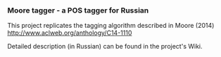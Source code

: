 ### Moore tagger - a POS tagger for Russian ###
This project replicates the tagging algorithm described in Moore (2014)
http://www.aclweb.org/anthology/C14-1110

Detailed description (in Russian) can be found in the project's Wiki.
